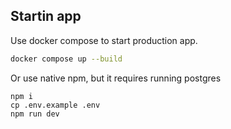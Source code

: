 ## Startin app

Use docker compose to start production app. 

```bash
docker compose up --build
```

Or use native npm, but it requires running postgres

```
npm i 
cp .env.example .env
npm run dev
```
